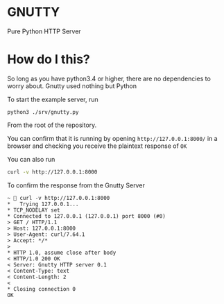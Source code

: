 # GNUTTY
Pure Python HTTP Server

# How do I  this?
So long as you have python3.4 or higher, there are no
dependencies to worry about. Gnutty used nothing but Python

To start the example server, run
```
python3 ./srv/gnutty.py
```
From the root of the repository.

You can confirm that it is running by opening
`http://127.0.0.1:8000/` in a browser and checking you
receive the plaintext response of `OK`

You can also run
```bash
curl -v http://127.0.0.1:8000
```
To confirm the response from the Gnutty Server
```
~  curl -v http://127.0.0.1:8000
*   Trying 127.0.0.1...
* TCP_NODELAY set
* Connected to 127.0.0.1 (127.0.0.1) port 8000 (#0)
> GET / HTTP/1.1
> Host: 127.0.0.1:8000
> User-Agent: curl/7.64.1
> Accept: */*
>
* HTTP 1.0, assume close after body
< HTTP/1.0 200 OK
< Server: Gnutty HTTP server 0.1
< Content-Type: text
< Content-Length: 2
<
* Closing connection 0
OK
```
